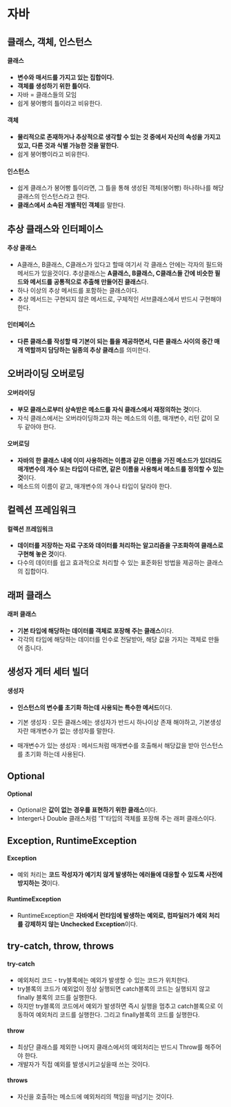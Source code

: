 # 자바
## 클래스, 객체, 인스턴스
#### 클래스
- **변수와 매서드를 가지고 있는 집합이다.**
- **객체를 생성하기 위한 틀이다.**
- 자바 = 클래스들의 모임
- 쉽게 붕어빵의 틀이라고 비유한다.
#### 객체
- **물리적으로 존재하거나 추상적으로 생각할 수 있는 것 중에서 자신의 속성을 가지고 있고, 다른 것과 식별 가능한 것을 말한다.**
- 쉽게 붕어빵이라고 비유한다.
#### 인스턴스
- 쉽게 클래스가 붕어빵 틀이라면, 그 틀을 통해 생성된 객체(붕어빵) 하나하나를 해당 클래스의 인스턴스라고 한다.
- **클래스에서 소속된 개별적인 객체**를 말한다.
## 추상 클래스와 인터페이스
#### 추상 클래스
-  A클래스, B클래스, C클래스가 있다고 할때 여기서 각 클래스 안에는 각자의 필드와 메서드가 있을것이다. 추상클래스는 **A클래스, B클래스, C클래스들 간에 비슷한 필드와 메서드를 공통적으로 추출해 만들어진 클래스**다.
- 하나 이상의 추상 메서드를 포함하는 클래스이다.
- 추상 메서드는 구현되지 않은 메서드로, 구체적인 서브클래스에서 반드시 구현해야 한다.
#### 인터페이스
- **다른 클래스를 작성할 때 기본이 되는 틀을 제공하면서, 다른 클래스 사이의 중간 매개 역할까지 담당하는 일종의 추상 클래스**를 의미한다.
## 오버라이딩 오버로딩
#### 오버라이딩
- **부모 클래스로부터 상속받은 메소드를 자식 클래스에서 재정의하는 것**이다.
- 자식 클래스에서는 오버라이딩하고자 하는 메소드의 이름, 매개변수, 리턴 값이 모두 같아야 한다.
#### 오버로딩
- **자바의 한 클래스 내에 이미 사용하려는 이름과 같은 이름을 가진 메소드가 있더라도 매개변수의 개수 또는 타입이 다르면, 같은 이름을 사용해서 메소드를 정의할 수 있는것**이다.
- 메소드의 이름이 같고, 매개변수의 개수나 타입이 달라야 한다.
## 컬렉션 프레임워크
#### 컬렉션 프레임워크
- **데이터를 저장하는 자료 구조와 데이터를 처리하는 알고리즘을 구조화하여 클래스로 구현해 놓은 것**이다.
- 다수의 데이터를 쉽고 효과적으로 처리할 수 있는 표준화된 방법을 제공하는 클래스의 집합이다.
## 래퍼 클래스
#### 래퍼 클래스
- **기본 타입에 해당하는 데이터를 객체로 포장해 주는 클래스**이다.
- 각각의 타입에 해당하는 데이터를 인수로 전달받아, 해당 값을 가지는 객체로 만들어 줍니다.
## 생성자 게터 세터 빌더
#### 생성자
- **인스턴스의 변수를 초기화 하는데 사용되는 특수한 메서드**이다.

- 기본 생성자 : 모든 클래스에는 생성자가 반드시 하나이상 존재 해야하고, 기본생성자란 매개변수가 없는 생성자를 말한다.

- 매개변수가 있는 생성자 : 메서드처럼 매개변수를 호출해서 해당값을 받아 인스턴스를 초기화 하는데 사용된다.
## Optional
#### Optional
- Optional은 **값이 없는 경우를 표현하기 위한 클래스**이다.
- Interger나 Double 클래스처럼 'T'타입의 객체를 포장해 주는 래퍼 클래스이다.
## Exception, RuntimeException
#### Exception
- 예외 처리는 **코드 작성자가 예기치 않게 발생하는 에러들에 대응할 수 있도록 사전에 방지하는 것**이다.
#### RuntimeException
- RuntimeException은 **자바에서 런타임에 발생하는 예외로, 컴파일러가 예외 처리를 강제하지 않는 Unchecked Exception**이다.
## try-catch, throw, throws
#### try-catch
- 예외처리 코드 - try블록에는 예외가 발생할 수 있는 코드가 위치한다.
- try블록의 코드가 예외없이 정상 실행되면 catch블록의 코드는 실행되지 않고 finally 블록의 코드를 실행한다.
- 하지만 try블록의 코드에서 예외가 발생하면 즉시 실행을 멈추고 catch블록으로 이동하여 예외처리 코드를 실행한다. 그리고 finally블록의 코드를 실행한다.
#### throw
- 최상단 클래스를 제외한 나머지 클래스에서의 예외처리는 반드시 Throw를 해주어야 한다.
- 개발자가 직접 예외를 발생시키고싶을때 쓰는 것이다.
#### throws
- 자신을 호출하는 메소드에 예외처리의 책임을 떠넘기는 것이다.